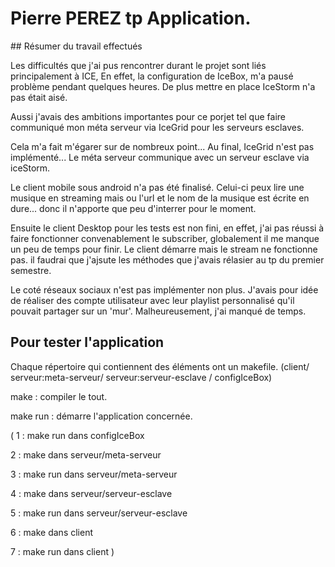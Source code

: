 # Pierre PEREZ tp Application.

## Résumer du travail effectués

Les difficultés que j'ai pus rencontrer durant le projet sont liés principalement à ICE,
En effet, la configuration de IceBox, m'a pausé problème pendant quelques heures.
De plus mettre en place IceStorm n'a pas était aisé.

Aussi j'avais des ambitions importantes pour ce porjet tel que faire communiqué mon méta serveur
via IceGrid pour les serveurs esclaves.

Cela m'a fait m'égarer sur de nombreux point... Au final, IceGrid n'est pas implémenté...
Le méta serveur communique avec un serveur esclave via iceStorm.

Le client mobile sous android n'a pas été finalisé. Celui-ci peux lire une musique en streaming
mais ou l'url et le nom de la musique est écrite en dure... donc il n'apporte que peu 
d'interrer pour le moment.

Ensuite le client Desktop pour les tests est non fini, en effet, j'ai pas réussi à faire fonctionner 
convenablement le subscriber, globalement il me manque un peu de temps pour finir.
Le client démarre mais le stream ne fonctionne pas. il faudrai que j'ajsute les méthodes que 
j'avais rélasier au tp du premier semestre.

Le coté réseaux sociaux n'est pas implémenter non plus. J'avais pour idée de réaliser des 
compte utilisateur avec leur playlist personnalisé qu'il pouvait partager sur un 'mur'.
Malheureusement, j'ai manqué de temps.

## Pour tester l'application

Chaque répertoire qui contiennent des éléments ont un makefile. (client/ serveur:meta-serveur/
serveur:serveur-esclave / configIceBox)

make : compiler le tout.

make run : démarre l'application concernée.

(
1 : make run dans configIceBox

2 : make dans serveur/meta-serveur

3 : make run dans serveur/meta-serveur

4 : make dans serveur/serveur-esclave

5 : make run dans serveur/serveur-esclave

6 : make dans client

7 : make run dans client
)